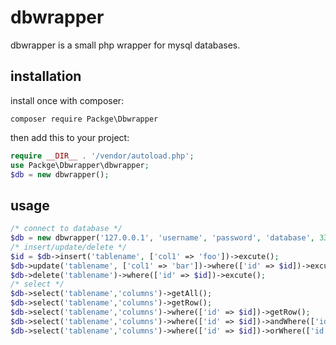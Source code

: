 #  dbwrapper

dbwrapper is a small php wrapper for mysql databases.

## installation

install once with composer:

```
composer require Packge\Dbwrapper
```

then add this to your project:

```php
require __DIR__ . '/vendor/autoload.php';
use Packge\Dbwrapper\dbwrapper;
$db = new dbwrapper();
```

## usage

```php
/* connect to database */
$db = new dbwrapper('127.0.0.1', 'username', 'password', 'database', 3306);
/* insert/update/delete */
$id = $db->insert('tablename', ['col1' => 'foo'])->excute();
$db->update('tablename', ['col1' => 'bar'])->where(['id' => $id])->excute();
$db->delete('tablename')->where(['id' => $id])->excute();
/* select */
$db->select('tablename','columns')->getAll();
$db->select('tablename','columns')->getRow();
$db->select('tablename','columns')->where(['id' => $id])->getRow();
$db->select('tablename','columns')->where(['id' => $id])->andWhere(['id' => $id])->getRow();
$db->select('tablename','columns')->where(['id' => $id])->orWhere(['id' => $id])->getRow();
```